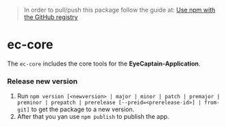 > In order to pull/push this package follow the guide at: [Use npm with the GitHub registry](https://github.com/EyeCaptainProject/eyecaptain-project-nocode/blob/master/npm%20with%20GitHub%20registry.md)  
# ec-core
The `ec-core` includes the core tools for the **EyeCaptain-Application**.

### Release new version  
1. Run `npm version [<newversion> | major | minor | patch | premajor | preminor | prepatch | prerelease [--preid=<prerelease-id>] | from-git]` to get the package to a new version.  
2. After that you yan use `npm publish` to publish the app.
